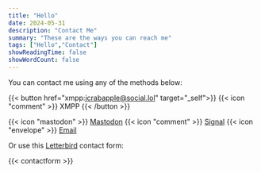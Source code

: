 ```yaml
---
title: "Hello"
date: 2024-05-31
description: "Contact Me"
summary: "These are the ways you can reach me"
tags: ["Hello","Contact"]
showReadingTime: false
showWordCount: false
---
```

You can contact me using any of the methods below:

{{< button href="xmpp:jcrabapple@social.lol" target="_self">}}
{{< icon "comment" >}} XMPP
{{< /button >}}

{{< icon "mastodon" >}} [Mastodon](https://dmv.community/@jcrabapple)
{{< icon "comment" >}}  [Signal](https://signal.me/#eu/h2IcllQmgft21GUX9JPkOm4Qun840HuEAlrTTwK3nc9D5k7IxItEGbAdAQF1jdfj)
{{< icon "envelope" >}} [Email](mailto:jcrabapple@dmv.community)

Or use this [Letterbird](https://letterbird.co) contact form:

{{< contactform >}}